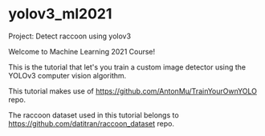 # yolov3_ml2021

Project: Detect raccoon using yolov3

Welcome to Machine Learning 2021 Course!

This is the tutorial that let's you train a custom image detector using the YOLOv3 computer vision algorithm.

This tutorial makes use of https://github.com/AntonMu/TrainYourOwnYOLO repo.

The raccoon dataset used in this tutorial belongs to https://github.com/datitran/raccoon_dataset repo.
